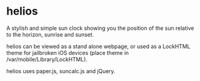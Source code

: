 helios
======

A stylish and simple sun clock showing you the position of the sun relative to the horizon, sunrise and sunset.

helios can be viewed as a stand alone webpage, or used as a LockHTML theme for jailbroken iOS devices (place theme in /var/mobile/Library/LockHTML).

helios uses paper.js, suncalc.js and jQuery.
